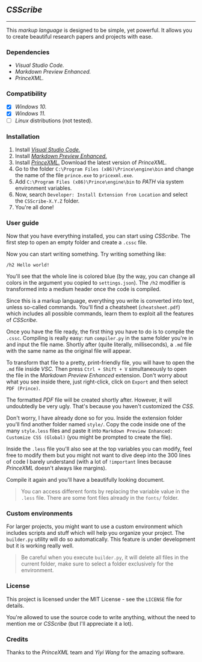 ## *CSScribe*
---

This *markup language* is designed to be simple, yet powerful. It allows you to create beautiful research papers and projects with ease.

### Dependencies

   - *Visual Studio Code.*
   - *Markdown Preview Enhanced.*
   - *PrinceXML.*

### Compatibility

- [X] *Windows 10.*
- [X] *Windows 11.*
- [ ] *Linux* distributions (not tested).

### Installation

1. Install [*Visual Studio Code.*](https://code.visualstudio.com/download)
1. Install [*Markdown Preview Enhanced.*](https://marketplace.visualstudio.com/items?itemName=shd101wyy.markdown-preview-enhanced)
1. Install [*PrinceXML.*](https://www.princexml.com/download/) Download the latest version of *PrinceXML.*
1. Go to the folder `C:\Program Files (x86)\Prince\engine\bin` and change the name of the file `prince.exe` to `pricexml.exe`.
1. Add `C:\Program Files (x86)\Prince\engine\bin` to *PATH* via system environment variables.
1. Now, search `Developer: Install Extension from Location` and select the `CSScribe-X.Y.Z` folder.
1. You're all done!

### User guide

Now that you have everything installed, you can start using *CSScribe.* The first step to open an empty folder and create a `.cssc` file.

Now you can start writing something. Try writing something like:

```cssc
/h2 Hello world!
```

You'll see that the whole line is colored blue (by the way, you can change all colors in the argument you copied to `settings.json`). The `/h2` modifier is transformed into a medium header once the code is compiled.

Since this is a markup language, everything you write is converted into text, unless so-called commands. You'll find a cheatsheet (`cheatsheet.pdf`) which includes all possible commands, learn them to exploit all the features of *CSScribe.*

Once you have the file ready, the first thing you have to do is to compile the `.cssc`. Compiling is really easy: run `compiler.py` in the same folder you're in and input the file name. Shortly after (quite literally, milliseconds), a `.md` file with the same name as the original file will appear.

To transform that file to a pretty, print-friendly file, you will have to open the `.md` file inside *VSC.* Then press `Ctrl + Shift + V` simultaneously to open the file in the *Markdown Preview Enhanced* extension. Don't worry about what you see inside there, just right-click, click on `Export` and then select `PDF (Prince)`.

The formatted *PDF* file will be created shortly after. However, it will undoubtedly be very ugly. That's because you haven't customized the *CSS.*

Don't worry, I have already done so for you. Inside the extension folder you'll find another folder named `style/`. Copy the code inside one of the many `style.less` files and paste it into `Markdown Preview Enhanced: Customize CSS (Global)` (you might be prompted to create the file).

Inside the `.less` file you'll also see at the top variables you can modify, feel free to modify them but you might not want to dive deep into the $300$ lines of code I barely understand (with a lot of `!important` lines because *PrinceXML* doesn't always like margins).

Compile it again and you'll have a beautifully looking document.

> You can access different fonts by replacing the variable value in the `.less` file. There are some font files already in the `fonts/` folder.

### Custom environments

For larger projects, you might want to use a custom environment which includes scripts and stuff which will help you organize your project. The `builder.py` utility will do so automatically. This feature is under development but it is working really well.

> Be careful when you execute `builder.py`, it will delete all files in the current folder, make sure to select a folder exclusively for the environment.

### License

This project is licensed under the MIT License - see the `LICENSE` file for details.

You're allowed to use the source code to write anything, without the need to mention me or *CSScribe* (but I'll appreciate it a lot).

### Credits

Thanks to the *PrinceXML* team and *Yiyi Wang* for the amazing software.